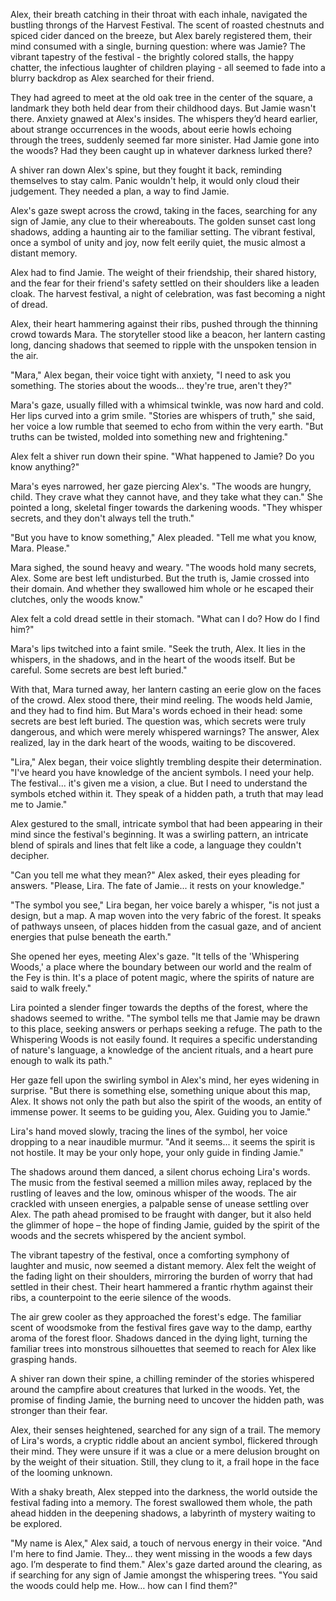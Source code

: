 
Alex, their breath catching in their throat with each inhale, navigated the bustling throngs of the Harvest Festival. The scent of roasted chestnuts and spiced cider danced on the breeze, but Alex barely registered them, their mind consumed with a single, burning question: where was Jamie? The vibrant tapestry of the festival - the brightly colored stalls, the happy chatter, the infectious laughter of children playing - all seemed to fade into a blurry backdrop as Alex searched for their friend.

They had agreed to meet at the old oak tree in the center of the square, a landmark they both held dear from their childhood days.  But Jamie wasn't there. Anxiety gnawed at Alex's insides. The whispers they’d heard earlier, about strange occurrences in the woods, about eerie howls echoing through the trees, suddenly seemed far more sinister. Had Jamie gone into the woods? Had they been caught up in whatever darkness lurked there?

A shiver ran down Alex's spine, but they fought it back, reminding themselves to stay calm.  Panic wouldn't help, it would only cloud their judgement. They needed a plan, a way to find Jamie.

Alex's gaze swept across the crowd, taking in the faces, searching for any sign of Jamie, any clue to their whereabouts. The golden sunset cast long shadows, adding a haunting air to the familiar setting.  The vibrant festival, once a symbol of unity and joy, now felt eerily quiet, the music almost a distant memory. 

Alex had to find Jamie. The weight of their friendship, their shared history, and the fear for their friend's safety settled on their shoulders like a leaden cloak. The harvest festival, a night of celebration, was fast becoming a night of dread. 


Alex, their heart hammering against their ribs, pushed through the thinning crowd towards Mara. The storyteller stood like a beacon, her lantern casting long, dancing shadows that seemed to ripple with the unspoken tension in the air.

"Mara," Alex began, their voice tight with anxiety, "I need to ask you something. The stories about the woods... they're true, aren't they?"

Mara's gaze, usually filled with a whimsical twinkle, was now hard and cold. Her lips curved into a grim smile. "Stories are whispers of truth," she said, her voice a low rumble that seemed to echo from within the very earth. "But truths can be twisted, molded into something new and frightening."

Alex felt a shiver run down their spine. "What happened to Jamie? Do you know anything?"

Mara's eyes narrowed, her gaze piercing Alex's. "The woods are hungry, child. They crave what they cannot have, and they take what they can." She pointed a long, skeletal finger towards the darkening woods. "They whisper secrets, and they don't always tell the truth."

"But you have to know something," Alex pleaded. "Tell me what you know, Mara. Please."

Mara sighed, the sound heavy and weary. "The woods hold many secrets, Alex. Some are best left undisturbed. But the truth is, Jamie crossed into their domain. And whether they swallowed him whole or he escaped their clutches, only the woods know."

Alex felt a cold dread settle in their stomach. "What can I do? How do I find him?"

Mara's lips twitched into a faint smile. "Seek the truth, Alex. It lies in the whispers, in the shadows, and in the heart of the woods itself. But be careful. Some secrets are best left buried."

With that, Mara turned away, her lantern casting an eerie glow on the faces of the crowd. Alex stood there, their mind reeling. The woods held Jamie, and they had to find him. But Mara's words echoed in their head: some secrets are best left buried.  The question was, which secrets were truly dangerous, and which were merely whispered warnings? The answer, Alex realized, lay in the dark heart of the woods, waiting to be discovered. 


"Lira," Alex began, their voice slightly trembling despite their determination. "I've heard you have knowledge of the ancient symbols. I need your help. The festival... it's given me a vision, a clue.  But I need to understand the symbols etched within it. They speak of a hidden path, a truth that may lead me to Jamie."

Alex gestured to the small, intricate symbol that had been appearing in their mind since the festival's beginning. It was a swirling pattern, an intricate blend of spirals and lines that felt like a code, a language they couldn't decipher.

"Can you tell me what they mean?" Alex asked, their eyes pleading for answers. "Please, Lira. The fate of Jamie... it rests on your knowledge." 


"The symbol you see," Lira began, her voice barely a whisper, "is not just a design, but a map. A map woven into the very fabric of the forest. It speaks of pathways unseen, of places hidden from the casual gaze, and of ancient energies that pulse beneath the earth."

She opened her eyes, meeting Alex's gaze. "It tells of the 'Whispering Woods,' a place where the boundary between our world and the realm of the Fey is thin. It's a place of potent magic, where the spirits of nature are said to walk freely."

Lira pointed a slender finger towards the depths of the forest, where the shadows seemed to writhe. "The symbol tells me that Jamie may be drawn to this place, seeking answers or perhaps seeking a refuge. The path to the Whispering Woods is not easily found. It requires a specific understanding of nature's language, a knowledge of the ancient rituals, and a heart pure enough to walk its path."

Her gaze fell upon the swirling symbol in Alex's mind, her eyes widening in surprise. "But there is something else, something unique about this map, Alex. It shows not only the path but also the spirit of the woods, an entity of immense power. It seems to be guiding you, Alex. Guiding you to Jamie."

Lira's hand moved slowly, tracing the lines of the symbol, her voice dropping to a near inaudible murmur. "And it seems... it seems the spirit is not hostile. It may be your only hope, your only guide in finding Jamie."

The shadows around them danced, a silent chorus echoing Lira's words. The music from the festival seemed a million miles away, replaced by the rustling of leaves and the low, ominous whisper of the woods. The air crackled with unseen energies, a palpable sense of unease settling over Alex. The path ahead promised to be fraught with danger, but it also held the glimmer of hope – the hope of finding Jamie, guided by the spirit of the woods and the secrets whispered by the ancient symbol. 


The vibrant tapestry of the festival, once a comforting symphony of laughter and music, now seemed a distant memory. Alex felt the weight of the fading light on their shoulders, mirroring the burden of worry that had settled in their chest. Their heart hammered a frantic rhythm against their ribs, a counterpoint to the eerie silence of the woods.

The air grew cooler as they approached the forest's edge. The familiar scent of woodsmoke from the festival fires gave way to the damp, earthy aroma of the forest floor. Shadows danced in the dying light, turning the familiar trees into monstrous silhouettes that seemed to reach for Alex like grasping hands.

A shiver ran down their spine, a chilling reminder of the stories whispered around the campfire about creatures that lurked in the woods. Yet, the promise of finding Jamie, the burning need to uncover the hidden path, was stronger than their fear.

Alex, their senses heightened, searched for any sign of a trail.  The memory of Lira's words, a cryptic riddle about an ancient symbol, flickered through their mind. They were unsure if it was a clue or a mere delusion brought on by the weight of their situation. Still, they clung to it, a frail hope in the face of the looming unknown.

With a shaky breath, Alex stepped into the darkness, the world outside the festival fading into a memory. The forest swallowed them whole, the path ahead hidden in the deepening shadows, a labyrinth of mystery waiting to be explored.  


"My name is Alex," Alex said, a touch of nervous energy in their voice.  "And I'm here to find Jamie. They… they went missing in the woods a few days ago. I’m desperate to find them." Alex's gaze darted around the clearing, as if searching for any sign of Jamie amongst the whispering trees. "You said the woods could help me. How… how can I find them?" 


